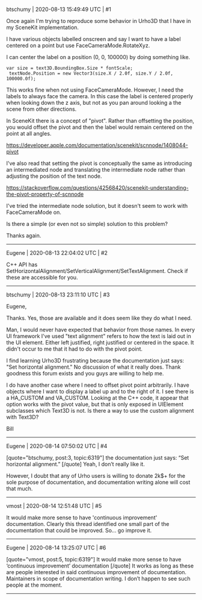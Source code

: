 btschumy | 2020-08-13 15:49:49 UTC | #1

Once again I'm trying to reproduce some behavior in Urho3D that I have in my SceneKit implementation.

I have various objects labelled onscreen and say I want to have a label centered on a point but use FaceCameraMode.RotateXyz.

I can center the label on a position (0, 0, 100000) by doing something like.

	var size = text3D.BoundingBox.Size * fontScale;
	 textNode.Position = new Vector3(size.X / 2.0f, size.Y / 2.0f, 100000.0f);

This works fine when not using FaceCameraMode.  However, I need the labels to always face the camera.  In this case the label is centered properly when looking down the z axis, but not as you pan around looking a the scene from other directions.

In SceneKit there is a concept of "pivot".  Rather than offsetting the position, you would offset the pivot and then the label would remain centered on the point at all angles.

https://developer.apple.com/documentation/scenekit/scnnode/1408044-pivot

I've also read that setting the pivot is conceptually the same as introducing an intermediated node and translating the intermediate node rather than adjusting the position of the text node.

https://stackoverflow.com/questions/42568420/scenekit-understanding-the-pivot-property-of-scnnode

I've tried the intermediate node solution, but it doesn't seem to work with FaceCameraMode on.

Is there a simple (or even not so simple) solution to this problem?

Thanks again.

-------------------------

Eugene | 2020-08-13 22:04:02 UTC | #2

C++ API has SetHorizontalAlignment/SetVerticalAlignment/SetTextAlignment. Check if these are accessible for you.

-------------------------

btschumy | 2020-08-13 23:11:10 UTC | #3

Eugene,

Thanks.  Yes, those are available and it does seem like they do what I need.

Man, I would never have expected that behavior from those names.  In every UI framework I've used "text alignment" refers to how the text is laid out in the UI element.  Either left justified, right justified or centered in the space.  It didn't occur to me that it had to do with the pivot point.

I find learning Urho3D frustrating because the documentation just says: "Set horizontal alignment."  No discussion of what it really does.  Thank goodness this forum exists and you guys are willing to help me.

I do have another case where I need to offset pivot point arbitrarily.  I have objects where I want to display a label up and to the right of it.  I see there is a HA_CUSTOM and VA_CUSTOM.  Looking at the C++ code, it appear that option works with the pivot value, but that is only exposed in UIElement subclasses which Text3D is not.  Is there a way to use the custom alignment with Text3D?

Bill

-------------------------

Eugene | 2020-08-14 07:50:02 UTC | #4

[quote="btschumy, post:3, topic:6319"]
the documentation just says: “Set horizontal alignment.”
[/quote]
Yeah, I don’t really like it.

However, I doubt that any of Urho users is willing to donate 2k$+ for the sole purpose of documentation, and documentation writing alone will cost that much.

-------------------------

vmost | 2020-08-14 12:51:48 UTC | #5

It would make more sense to have 'continuous improvement' documentation. Clearly this thread identified one small part of the documentation that could be improved. So... go improve it.

-------------------------

Eugene | 2020-08-14 13:25:07 UTC | #6

[quote="vmost, post:5, topic:6319"]
It would make more sense to have ‘continuous improvement’ documentation
[/quote]
It works as long as these are people interested in said continuous improvement of documentation. Maintainers in scope of documentation writing. I don’t happen to see such people at the moment.

-------------------------

